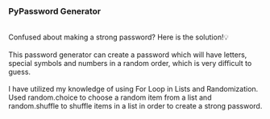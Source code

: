 <h3>PyPassword Generator</h3>
<br>
Confused about making a strong password? Here is the solution!💡
<br><br>
This password generator can create a password which will have letters, special symbols and numbers in a random order, which is very difficult to guess.
<br><br>
I have utilized my knowledge of using For Loop in Lists and Randomization. Used random.choice to choose a random item from a list and random.shuffle to shuffle items in a list in order to create a strong password.
